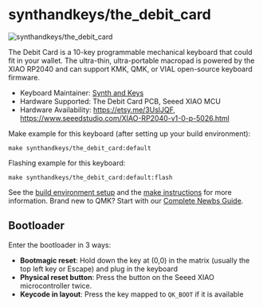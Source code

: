 # synthandkeys/the_debit_card

![synthandkeys/the_debit_card](https://i.imgur.com/8dpEv73.jpeg)

The Debit Card is a 10-key programmable mechanical keyboard that could fit in your wallet. The ultra-thin, ultra-portable macropad is powered by the XIAO RP2040 and can support KMK, QMK, or VIAL open-source keyboard firmware.

* Keyboard Maintainer: [Synth and Keys](https://github.com/Synth-and-Keys)
* Hardware Supported: The Debit Card PCB, Seeed XIAO MCU
* Hardware Availability: https://etsy.me/3UslJQF, https://www.seeedstudio.com/XIAO-RP2040-v1-0-p-5026.html

Make example for this keyboard (after setting up your build environment):

    make synthandkeys/the_debit_card:default

Flashing example for this keyboard:

    make synthandkeys/the_debit_card:default:flash

See the [build environment setup](https://docs.qmk.fm/#/getting_started_build_tools) and the [make instructions](https://docs.qmk.fm/#/getting_started_make_guide) for more information. Brand new to QMK? Start with our [Complete Newbs Guide](https://docs.qmk.fm/#/newbs).

## Bootloader

Enter the bootloader in 3 ways:

* **Bootmagic reset**: Hold down the key at (0,0) in the matrix (usually the top left key or Escape) and plug in the keyboard
* **Physical reset button**: Press the button on the Seeed XIAO microcontroller twice.
* **Keycode in layout**: Press the key mapped to `QK_BOOT` if it is available

